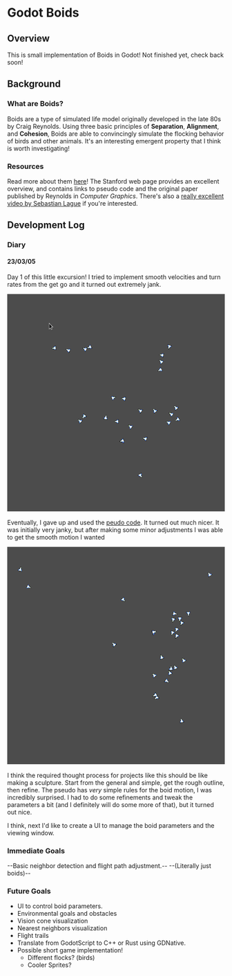 
# Godot Boids

## Overview

This is small implementation of Boids in Godot!
Not finished yet, check back soon!

## Background

### What are Boids?
Boids are a type of simulated life model originally developed in the late 80s by Craig Reynolds. 
Using three basic principles of **Separation**, **Alignment**, and **Cohesion**, Boids are able to convincingly 
simulate the flocking behavior of birds and other animals. It's an interesting emergent property
that I think is worth investigating!

### Resources
Read more about them [here](https://cs.stanford.edu/people/eroberts/courses/soco/projects/2008-09/modeling-natural-systems/boids.html)!
The Stanford web page provides an excellent overview, and contains links to pseudo code and the original paper published
by Reynolds in *Computer Graphics*. 
There's also a [really excellent video by Sebastian Lague](https://www.youtube.com/watch?v=bqtqltqcQhw) if you're interested.


## Development Log

### Diary

#### 23/03/05

Day 1 of this little excursion!
I tried to implement smooth velocities and turn rates from the get go and it turned out extremely jank.

![First attempt](./docs/BoidsFirstAttempt.gif)


Eventually, I gave up and used the [peudo code](https://vergenet.net/~conrad/boids/pseudocode.html).
It turned out much nicer. It was initially very janky, but after making some minor adjustments 
I was able to get the smooth motion I wanted

![Second Attempt](./docs/PseudoCodeImplementation1.gif)

I think the required thought process for projects like this should be like making a sculpture.
Start from the general and simple, get the rough outline, then refine.
The pseudo has *very* simple rules for the boid motion, I was incredibly surprised.
I had to do some refinements and tweak the parameters a bit (and I definitely will do some more of that),
but it turned out nice. 

I think, next I'd like to create a UI to manage the boid parameters and the viewing window.


### Immediate Goals

--Basic neighbor detection and flight path adjustment.--
--(Literally just boids)--


### Future Goals

- UI to control boid parameters.
- Environmental goals and obstacles
- Vision cone visualization
- Nearest neighbors visualization
- Flight trails
- Translate from GodotScript to C++ or Rust using GDNative. 
- Possible short game implementation!
  - Different flocks? (birds)
  - Cooler Sprites?







